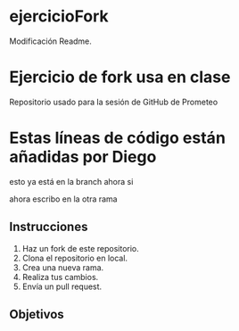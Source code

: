 # ejercicioFork

Modificación Readme.

# Ejercicio de fork usa en clase

Repositorio usado para la sesión de GitHub de Prometeo

# Estas líneas de código están añadidas por Diego

esto ya está en la branch ahora si

ahora escribo en la otra rama

## Instrucciones

1. Haz un fork de este repositorio.
2. Clona el repositorio en local.
3. Crea una nueva rama.
4. Realiza tus cambios.
5. Envía un pull request.

## Objetivos
